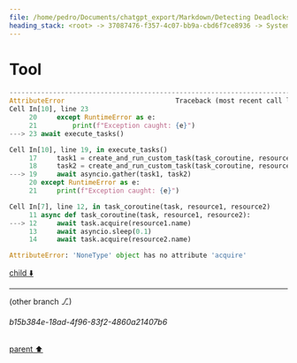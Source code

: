 ```yaml
---
file: /home/pedro/Documents/chatgpt_export/Markdown/Detecting Deadlocks in asyncio.md
heading_stack: <root> -> 37087476-f357-4c07-bb9a-cbd6f7ce8936 -> System -> 18a374ea-54f7-408a-829d-f60766f75e3a -> System -> aaa207d7-d8c9-4cfe-a09c-7a8c955a3979 -> User -> ce028723-44f2-4667-b510-9f27ad1b64ea -> Assistant -> Detecting Deadlocks in `asyncio` -> aaa22514-b1a5-43b2-be50-0b517693a92e -> User -> 387cf5fb-37d4-4a9b-8cdf-f50ec9986d1f -> Assistant -> Components of a Resource Allocation Graph -> Using Resource Allocation Graphs to Detect Deadlocks -> Implementing RAG in Python with `asyncio` -> aaa25dfd-3475-43cd-a062-f771187415f1 -> User -> f45eab83-6841-4049-87c6-81bd58a3f62b -> Assistant -> b6c29585-72e2-42dc-acc1-722073cdd9d6 -> Tool -> 753a37e7-4caf-4283-bc69-e6c3ed4d8a11 -> Assistant -> aaa24cd5-6313-4ab5-a8e0-3a01a36a2f91 -> User -> d256a5c8-25d4-4e12-8f23-2358fbfd0ebf -> Assistant -> 42feadbe-1395-40c0-8f20-3278284ea227 -> Tool -> 49db48c7-24df-495b-9e1a-171433d17971 -> Assistant -> 965a481d-04d0-46a9-ab43-b3503dc2e2b4 -> Assistant -> e7b40687-7008-42a1-9460-98541fd4c617 -> Tool -> ee95b322-1edd-4e67-a989-8a8ab39f88e8 -> Assistant -> 9fe1e873-9643-4edc-a95f-5cf8d519587e -> Assistant -> 6a55030b-9fe3-4cc7-8594-eae302b08e33 -> Tool -> 806bbcf3-849c-4b42-9a54-63fb197b0ec9 -> Assistant -> 7c10e2c3-6394-49c8-b0e5-b6698e1a565a -> Assistant -> 54845f93-f188-4521-92fb-73eab95ebcfb -> Tool -> 975536f5-3987-424a-ab40-f6786a573335 -> Assistant -> a7772d41-6cbc-42ab-b02a-6b4212f7b7f4 -> Assistant -> 93112e53-5832-48a0-9298-226568732913 -> Tool
---
```

# Tool

```python
---------------------------------------------------------------------------
AttributeError                            Traceback (most recent call last)
Cell In[10], line 23
     20     except RuntimeError as e:
     21         print(f"Exception caught: {e}")
---> 23 await execute_tasks()

Cell In[10], line 19, in execute_tasks()
     17     task1 = create_and_run_custom_task(task_coroutine, resource_a, resource_b)
     18     task2 = create_and_run_custom_task(task_coroutine, resource_b, resource_a)
---> 19     await asyncio.gather(task1, task2)
     20 except RuntimeError as e:
     21     print(f"Exception caught: {e}")

Cell In[7], line 12, in task_coroutine(task, resource1, resource2)
     11 async def task_coroutine(task, resource1, resource2):
---> 12     await task.acquire(resource1.name)
     13     await asyncio.sleep(0.1)
     14     await task.acquire(resource2.name)

AttributeError: 'NoneType' object has no attribute 'acquire'

```

[child ⬇️](#b15b384e-18ad-4f96-83f2-4860a21407b6)

---

(other branch ⎇)
###### b15b384e-18ad-4f96-83f2-4860a21407b6
[parent ⬆️](#93112e53-5832-48a0-9298-226568732913)
